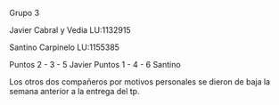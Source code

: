 Grupo 3

Javier Cabral y Vedia LU:1132915

Santino Carpinelo LU:1155385

Puntos 2 - 3 - 5 Javier
Puntos 1 - 4 - 6 Santino

Los otros dos compañeros por motivos personales se dieron de baja la semana anterior a la entrega del tp.
